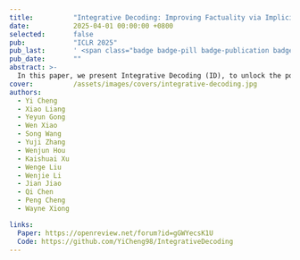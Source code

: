 ```yaml
---
title:          "Integrative Decoding: Improving Factuality via Implicit Self-consistency"
date:           2025-04-01 00:00:00 +0800
selected:       false
pub:            "ICLR 2025"
pub_last:       ' <span class="badge badge-pill badge-publication badge-danger">Poster</span>'
pub_date:       ""
abstract: >-
  In this paper, we present Integrative Decoding (ID), to unlock the potential of self-consistency in open-ended generation tasks. ID operates by constructing a set of inputs, each prepended with a previously sampled response, and then processes them concurrently, with the next token being selected by aggregating of all their corresponding predictions at each decoding step. In essence, this simple approach implicitly incorporates self-consistency in the decoding objective.
cover:          /assets/images/covers/integrative-decoding.jpg
authors:
  - Yi Cheng
  - Xiao Liang
  - Yeyun Gong
  - Wen Xiao
  - Song Wang
  - Yuji Zhang
  - Wenjun Hou
  - Kaishuai Xu
  - Wenge Liu
  - Wenjie Li
  - Jian Jiao
  - Qi Chen
  - Peng Cheng
  - Wayne Xiong

links:
  Paper: https://openreview.net/forum?id=gGWYecsK1U
  Code: https://github.com/YiCheng98/IntegrativeDecoding
---
```

